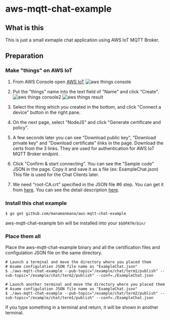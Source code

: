 # aws-mqtt-chat-example

## What is this

This is just a small exmaple chat application using AWS IoT MQTT Broker.

## Preparation

### Make "things" on AWS IoT

1. From AWS Console open [AWS IoT](https://ap-northeast-1.console.aws.amazon.com/iot/home?region=ap-northeast-1#/dashboard?editor=thing)
![aws things console](https://raw.githubusercontent.com/wiki/manamanmana/aws-mqtt-chat-example/images/aws-things.PNG)

2. Put the "things" name into the text field of "Name" and click "Create".
![aws things console2](https://raw.githubusercontent.com/wiki/manamanmana/aws-mqtt-chat-example/images/aws-things2.PNG)
![aws things result](https://raw.githubusercontent.com/wiki/manamanmana/aws-mqtt-chat-example/images/aws-things-result.PNG)

3. Select the thing which you created in the bottom, and click "Connect a device" button in the right pane.

4. On the next page, select "NodeJS" and click "Generate certificate and policy".

5. A few seconds later you can see "Download public key", "Download private key" and "Download certificate" links in the page. Download the certs from the 3 links. They are used for authentication for AWS IoT MQTT Broker endpint.

6. Click "Confirm & start connecting". You can see the "Sample code" JSON in the page. Copy it and save it as a file (ex: ExampleChat.json) This file is used for the Chat Clients later.

7. We need "root-CA.crt" specified in the JSON file #6 step. You can get it from [here](https://www.symantec.com/content/en/us/enterprise/verisign/roots/VeriSign-Class%203-Public-Primary-Certification-Authority-G5.pem). You can see the detail description [here](https://github.com/aws/aws-iot-device-sdk-js/blob/master/README.md#specify-a-directory-containing-default-named-certificates).

### Install this chat example

```
$ go get github.com/manamanmana/aws-mqtt-chat-example
```

aws-mqtt-chat-example bin will be installed into your `$GOPATH/bin/`

### Place them all

Place the aws-mqtt-chat-example binary and all the certification files and configulation JSON file on the same directory.

```
# Launch a terminal and move the directory where you placed them
# Asume configulation JSON file name as "ExampleChat.json"
$ ./aws-mqtt-chat-example --pub-topic="/example/chat/term1/publish" --sub-topic="/example/chat/term2/publish" --conf=./ExampleChat.json
```

```
# Launch another terminal and move the directory where you placed them
# Asume configulation JSON file name as "ExampleChat.json"
$ ./aws-mqtt-chat-example --pub-topic="/example/chat/term2/publish" --sub-topic="/example/chat/term1/publish" --conf=./ExampleChat.json
```

If you type something in a terminal and return, it will be shown in another terminal.







